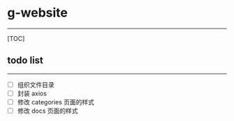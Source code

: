 # g-website

---

[TOC]

## todo list

---

- [ ] 组织文件目录
- [ ] 封装 axios
- [ ] 修改 categories 页面的样式
- [ ] 修改 docs 页面的样式

